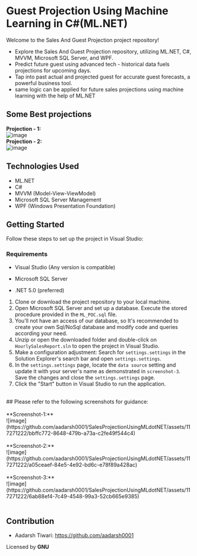 # Guest Projection Using Machine Learning in C#(ML.NET) <br>
Welcome to the Sales And Guest Projection project repository! <br>
- Explore the Sales And Guest Projection repository, utilizing ML.NET, C#, MVVM, Microsoft SQL Server, and WPF. <br>
- Predict future guest using advanced tech - historical data fuels projections for upcoming days. <br>
- Tap into past actual and projected guest for accurate guest forecasts, a powerful business tool. <br>
- same logic can be applied for future sales projections using machine learning with the help of ML.NET
     <br>     
## Some Best projections
  **Projection - 1:** <br>
  ![image](https://github.com/aadarsh0001/SalesProjectionUsingMLdotNET/assets/117271222/99c01e95-2589-4327-a251-d14faf9cf387)
  <br> 
  **Projection - 2:** <br>
  ![image](https://github.com/aadarsh0001/SalesProjectionUsingMLdotNET/assets/117271222/183f597d-77d8-4a69-b6f6-b2a804b567f7)
    <br>

## Technologies Used

- ML.NET
- C#
- MVVM (Model-View-ViewModel)
- Microsoft SQL Server Management
- WPF (Windows Presentation Foundation)

## Getting Started

Follow these steps to set up the project in Visual Studio:

### Requirements

- Visual Studio (Any version is compatible)     <br>

- Microsoft SQL Server     <br>

- .NET 5.0 (preferred)     <br>

1. Clone or download the project repository to your local machine.
2. Open Microsoft SQL Server and set up a database. Execute the stored procedure provided in the `ML_POC.sql` file.
3. You'll not have an access of our database, so It's recommended to create your own Sql/NoSql database and modify code and queries according your need.
4. Unzip or open the downloaded folder and double-click on `HourlySalesReport.sln` to open the project in Visual Studio.
5. Make a configuration adjustment: Search for `settings.settings` in the Solution Explorer's search bar and open `settings.settings`.
6. In the `settings.settings` page, locate the `data source` setting and update it with your server's name as demonstrated in `screenshot-3`. Save the changes and close the `settings.settings` page.
7. Click the "Start" button in Visual Studio to run the application.
<br> 
## Please refer to the following screenshots for guidance:
<br> <br>
    **Screenshot-1:** <br>
    ![image](https://github.com/aadarsh0001/SalesProjectionUsingMLdotNET/assets/117271222/bbffc772-8648-479b-a73a-c2fe49f544c4)
    <br> <br>
    **Screenshot-2:** <br>
    ![image](https://github.com/aadarsh0001/SalesProjectionUsingMLdotNET/assets/117271222/a05ceaef-84e5-4e92-bd6c-e78f89a428ac)
    <br> <br>
    **Screenshot-3:**<br>
    ![image](https://github.com/aadarsh0001/SalesProjectionUsingMLdotNET/assets/117271222/6ab88ef4-7c49-4548-99a3-52cb665e9385)
    <br> <br>

## Contribution

- Aadarsh Tiwari: https://github.com/aadarsh0001

Licensed by **GNU**
